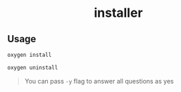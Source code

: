 <h1 align="center">installer</h1>
<h2 align="center>A *small* script that installs OxygeNvim automatically</h2>

## Usage

```sh
oxygen install
```

```sh
oxygen uninstall
```

> You can pass `-y` flag to answer all questions as yes

